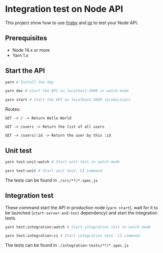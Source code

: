 # Integration test on Node API

This project show how to use [frisby](https://github.com/vlucas/frisby) and [joi](https://github.com/sideway/joi) to test your Node API.

## Prerequisites

- Node 14.x or more
- Yarn 1.x

## Start the API

```sh
yarn # Install the dep

yarn dev # start the API on localhost:3000 in watch mode

yarn start # start the API on localhost:3000 (production)
```

Routes:

```
GET -> / -> Return Hello World

GET -> /users -> Return the list of all users

GET -> /users/:id -> Return the user by this :id
```

## Unit test

```sh
yarn test:unit:watch # Start unit test in watch mode

yarn test:unit # Start unit test, CI command
```

The tests can be found in `./src/**/*.spec.js`

## Integration test

These command start the API in production node (`yarn start`), wait for it to be launched (`start-server-and-test` dependency) and start the integration tests.

```sh
yarn test:integration:watch # Start integration test in watch mode

yarn test:integration:ci # Start integration test, CI command
```

The tests can be found in `./integration-tests/**/*.spec.js`
